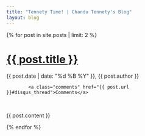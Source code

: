 ```yaml
---
title: "Tennety Time! | Chandu Tennety's Blog"
layout: blog
---
```


{% for post in site.posts | limit: 2 %}
<div class="post">
<div class='post-header'>
<h1><a href="{{ post.url }}">{{ post.title }}</a></h1>

<span class="post_date">{{ post.date | date: "%d %B %Y" }}</span>, <span class="author">{{ post.author }}</span>

			<a class="comments" href="{{ post.url }}#disqus_thread">Comments</a>
</div

<br />
<br />

{{ post.content }}
</div><!-- /blog_post -->
{% endfor %}

